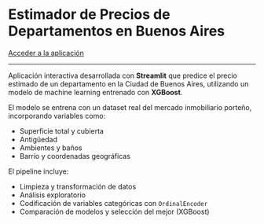 # Estimador de Precios de Departamentos en Buenos Aires

[Acceder a la aplicación](https://precio-departamentos-ba.streamlit.app/)

---

Aplicación interactiva desarrollada con **Streamlit** que predice el precio estimado de un departamento en la Ciudad de Buenos Aires, utilizando un modelo de machine learning entrenado con **XGBoost**.

El modelo se entrena con un dataset real del mercado inmobiliario porteño, incorporando variables como:
- Superficie total y cubierta
- Antigüedad
- Ambientes y baños
- Barrio y coordenadas geográficas

El pipeline incluye:
- Limpieza y transformación de datos
- Análisis exploratorio
- Codificación de variables categóricas con `OrdinalEncoder`
- Comparación de modelos y selección del mejor (XGBoost)


